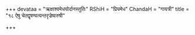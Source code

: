 +++
devataa = "ऋक्षाश्वमेधयोर्दानस्तुतिः"
RShiH = "प्रियमेध"
ChandaH = "गायत्री"
title = "१८ ऐषु चेतद्वृषण्वत्यन्तरृज्रेष्वरुषी"

+++
